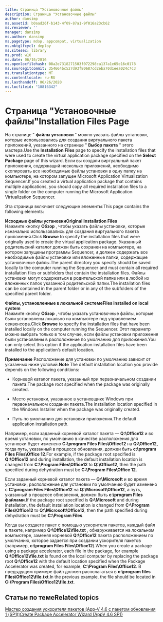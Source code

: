 ```yaml
---
title: Страница "Установочные файлы"
description: Страница "Установочные файлы"
author: dansimp
ms.assetid: b0aad26f-b143-4f09-87a1-9f016a23cb62
ms.reviewer: ''
manager: dansimp
ms.author: dansimp
ms.pagetype: mdop, appcompat, virtualization
ms.mktglfcycl: deploy
ms.sitesec: library
ms.prod: w10
ms.date: 06/16/2016
ms.openlocfilehash: 08a2e7318271503f072298ca137a1e65e16c0178
ms.sourcegitcommit: 354664bc527d93f80687cd2eba70d1eea024c7c3
ms.translationtype: MT
ms.contentlocale: ru-RU
ms.lasthandoff: 06/26/2020
ms.locfileid: "10816342"
---
```

# <span data-ttu-id="55758-103">Страница "Установочные файлы"</span><span class="sxs-lookup"><span data-stu-id="55758-103">Installation Files Page</span></span>


<span data-ttu-id="55758-104">На странице " **файлы установки** " можно указать файлы установки, которые использовались для создания виртуального пакета приложений, указанного на странице " **Выбор пакета** " этого мастера.</span><span class="sxs-lookup"><span data-stu-id="55758-104">Use the **Installation Files** page to specify the installation files that were used to create the virtual application package specified on the **Select Package** page of this wizard.</span></span> <span data-ttu-id="55758-105">Если вы создали виртуальный пакет приложения, содержащий несколько приложений, необходимо скопировать все необходимые файлы установки в одну папку на компьютере, на котором запущен Microsoft Application Virtualization Sequencer.</span><span class="sxs-lookup"><span data-stu-id="55758-105">If you created a virtual application package that contains multiple applications, you should copy all required installation files to a single folder on the computer running the Microsoft Application Virtualization Sequencer.</span></span>

<span data-ttu-id="55758-106">Эта страница включает следующие элементы:</span><span class="sxs-lookup"><span data-stu-id="55758-106">This page contains the following elements:</span></span>

<a href="" id="original-installation-files"></a>**<span data-ttu-id="55758-107">Исходные файлы установки</span><span class="sxs-lookup"><span data-stu-id="55758-107">Original Installation Files</span></span>**  
<span data-ttu-id="55758-108">Нажмите кнопку **Обзор** , чтобы указать файлы установки, которые изначально использовались для создания виртуального пакета приложения.</span><span class="sxs-lookup"><span data-stu-id="55758-108">Click **Browse** to specify the installation files that were originally used to create the virtual application package.</span></span> <span data-ttu-id="55758-109">Указанный родительский каталог должен быть сохранен на компьютере, на котором запущены программы Sequencer, и должен содержать все необходимые файлы установки или вложенные папки, содержащие установочные файлы.</span><span class="sxs-lookup"><span data-stu-id="55758-109">The parent directory you specify should be saved locally to the computer running the Sequencer and must contain all required installation files or subfolders that contain the installation files.</span></span> <span data-ttu-id="55758-110">Файлы установки могут содержаться в родительской папке или в любой из вложенных папок указанной родительской папки.</span><span class="sxs-lookup"><span data-stu-id="55758-110">The installation files can be contained in the parent folder or in any of the subfolders of the specified parent folder.</span></span>

<a href="" id="files-installed-on-local-system"></a>**<span data-ttu-id="55758-111">Файлы, установленные в локальной системе</span><span class="sxs-lookup"><span data-stu-id="55758-111">Files installed on local system</span></span>**  
<span data-ttu-id="55758-112">Нажмите кнопку **Обзор** , чтобы указать установочные файлы, которые были установлены локально на компьютере под управлением секвенсора.</span><span class="sxs-lookup"><span data-stu-id="55758-112">Click **Browse** to specify the installation files that have been installed locally on the computer running the Sequencer.</span></span> <span data-ttu-id="55758-113">Этот параметр можно выбрать только в том случае, если файлы установки приложения были установлены в расположение по умолчанию для приложения.</span><span class="sxs-lookup"><span data-stu-id="55758-113">You can only select this option if the application installation files have been installed to the application’s default location.</span></span>

<span data-ttu-id="55758-114">**Примечание**  Расположение для установки по умолчанию зависит от указанных ниже условий.</span><span class="sxs-lookup"><span data-stu-id="55758-114">**Note** The default installation location you provide depends on the following conditions:</span></span>

 

-   <span data-ttu-id="55758-115">Корневой каталог пакета, указанный при первоначальном создании пакета.</span><span class="sxs-lookup"><span data-stu-id="55758-115">The package root specified when the package was originally created.</span></span>

-   <span data-ttu-id="55758-116">Место установки, указанное в установщике Windows при первоначальном создании пакета.</span><span class="sxs-lookup"><span data-stu-id="55758-116">The installation location specified in the Windows Installer when the package was originally created.</span></span>

-   <span data-ttu-id="55758-117">Путь по умолчанию для установки приложения.</span><span class="sxs-lookup"><span data-stu-id="55758-117">The default application installation path.</span></span>

<span data-ttu-id="55758-118">Например, если заданный корневой каталог пакета — **Q:\\Office12** и во время установки, по умолчанию в качестве расположения для установки будет изменено **C:\\program Files Files\\Office12** на **Q:\\Office12**, тогда путь, указанный в процессе обновления, должен быть **c:\\program Files Files\\Office 12**.</span><span class="sxs-lookup"><span data-stu-id="55758-118">For example, if the package root specified is **Q:\\Office12** and during installation, the default installation location is changed from **C:\\Program Files\\Office12** to **Q:\\Office12**, then the path specified during dehydration must be **C:\\Program Files\\Office 12**.</span></span>

<span data-ttu-id="55758-119">Если заданный корневой каталог пакета — **Q:\\Microsoft** и во время установки, расположение для установки по умолчанию будет изменено с **C:\\program Files Files\\Office12** на **Q:\\Microsoft\\Office12**, а путь, указанный в процессе обновления, должен быть **c:\\program Files файлами**.</span><span class="sxs-lookup"><span data-stu-id="55758-119">If the package root specified is **Q:\\Microsoft** and during installation, the default installation location is changed from **C:\\Program Files\\Office12** to **Q:\\Microsoft\\Office12**, then the path specified during dehydration must be **C:\\Program Files**.</span></span>

<span data-ttu-id="55758-120">Когда вы создаете пакет с помощью ускорителя пакетов, каждый файл в пакете, например **Q:\\Office12\\file.txt** , обнаруживается на локальном компьютере, заменяя корневой **Q:\\Office12** пакета расположением по умолчанию, которое задается при создании ускорителя пакетов (например, **c:\\program Files Files\\Office12**).</span><span class="sxs-lookup"><span data-stu-id="55758-120">When you create a package using a package accelerator, each file in the package, for example **Q:\\Office12\\file.txt** is found on the local computer by replacing the package root **Q:\\Office12** with the default location specified when the Package Accelerator was created, for example, **C:\\Program Files\\Office12**.</span></span> <span data-ttu-id="55758-121">В предыдущем примере файл должен располагаться в **c:\\program files Files\\Office12\\file.txt**.</span><span class="sxs-lookup"><span data-stu-id="55758-121">In the previous example, the file should be located in **C:\\Program Files\\Office12\\file.txt**.</span></span>

## <span data-ttu-id="55758-122">Статьи по теме</span><span class="sxs-lookup"><span data-stu-id="55758-122">Related topics</span></span>


[<span data-ttu-id="55758-123">Мастер создания ускорителя пакетов (App-V 4.6 с пакетом обновления 1 (SP1))</span><span class="sxs-lookup"><span data-stu-id="55758-123">Create Package Accelerator Wizard (AppV 4.6 SP1)</span></span>](create-package-accelerator-wizard--appv-46-sp1-.md)

 

 





